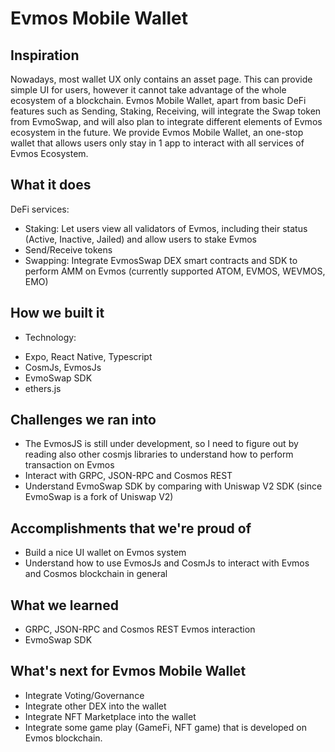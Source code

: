 # Evmos Mobile Wallet

## Inspiration

Nowadays, most wallet UX only contains an asset page. This can provide simple UI for users, however it cannot take advantage of the whole ecosystem of a blockchain. Evmos Mobile Wallet, apart from basic DeFi features such as Sending, Staking, Receiving, will integrate the Swap token from EvmoSwap, and will also plan to integrate different elements of Evmos ecosystem in the future. We provide Evmos Mobile Wallet, an one-stop wallet that allows users only stay in 1 app to interact with all services of Evmos Ecosystem.

## What it does
DeFi services: 
- Staking: Let users view all validators of Evmos, including their status (Active, Inactive, Jailed) and allow users to stake Evmos
- Send/Receive tokens
- Swapping: Integrate EvmosSwap DEX smart contracts and SDK to perform AMM on Evmos (currently supported ATOM, EVMOS, WEVMOS, EMO)

## How we built it
- Technology:
+ Expo, React Native, Typescript
+ CosmJs, EvmosJs
+ EvmoSwap SDK
+ ethers.js

## Challenges we ran into
- The EvmosJS is still under development, so I need to figure out by reading also other cosmjs libraries to understand how to perform transaction on Evmos
- Interact with GRPC, JSON-RPC and Cosmos REST
- Understand EvmoSwap SDK by comparing with Uniswap V2 SDK (since EvmoSwap is a fork of Uniswap V2)

## Accomplishments that we're proud of
- Build a nice UI wallet on Evmos system
- Understand how to use EvmosJs and CosmJs to interact with Evmos and Cosmos blockchain in general

## What we learned
- GRPC, JSON-RPC and Cosmos REST Evmos interaction
- EvmoSwap SDK

## What's next for Evmos Mobile Wallet
- Integrate Voting/Governance
- Integrate other DEX into the wallet
- Integrate NFT Marketplace into the wallet
- Integrate some game play (GameFi, NFT game) that is developed on Evmos blockchain.

